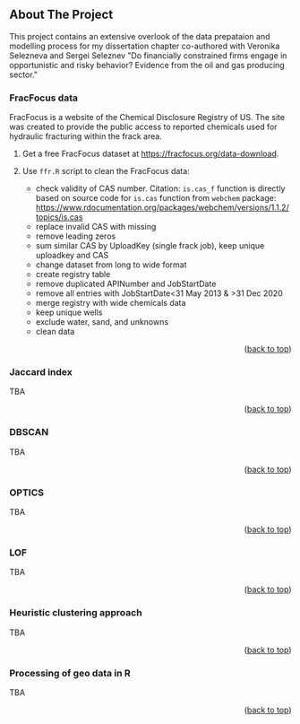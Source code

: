 ## About The Project

This project contains an extensive overlook of the data prepataion and modelling process for my dissertation chapter co-authored with Veronika Selezneva and Sergei Seleznev "Do financially constrained firms engage in opportunistic and risky behavior? Evidence from the oil and gas producing sector."

### FracFocus data

FracFocus is a website of the Chemical Disclosure Registry of US. The site was created to provide the public access to reported chemicals used for hydraulic fracturing within the frack area.

1. Get a free FracFocus dataset at https://fracfocus.org/data-download.
   
2. Use `ffr.R` script to clean the FracFocus data:
    - check validity of CAS number. Citation: `is.cas_f` function is directly based on source code for `is.cas` function from `webchem` package: https://www.rdocumentation.org/packages/webchem/versions/1.1.2/topics/is.cas
    - replace invalid CAS with missing
    - remove leading zeros
    - sum similar CAS by UploadKey (single frack job), keep unique uploadkey and CAS
    - change dataset from long to wide format
    - create registry table
    - remove duplicated APINumber and JobStartDate
    - remove all entries with JobStartDate<31 May 2013 & >31 Dec 2020
    - merge registry with wide chemicals data
    - keep unique wells
    - exclude water, sand, and unknowns
    - clean data

<p align="right">(<a href="#readme-top">back to top</a>)</p>

### Jaccard index
TBA
<p align="right">(<a href="#readme-top">back to top</a>)</p>

### DBSCAN
TBA
<p align="right">(<a href="#readme-top">back to top</a>)</p>

### OPTICS
TBA
<p align="right">(<a href="#readme-top">back to top</a>)</p>

### LOF
TBA
<p align="right">(<a href="#readme-top">back to top</a>)</p>

### Heuristic clustering approach
TBA
<p align="right">(<a href="#readme-top">back to top</a>)</p>

### Processing of geo data in R
TBA
<p align="right">(<a href="#readme-top">back to top</a>)</p>









